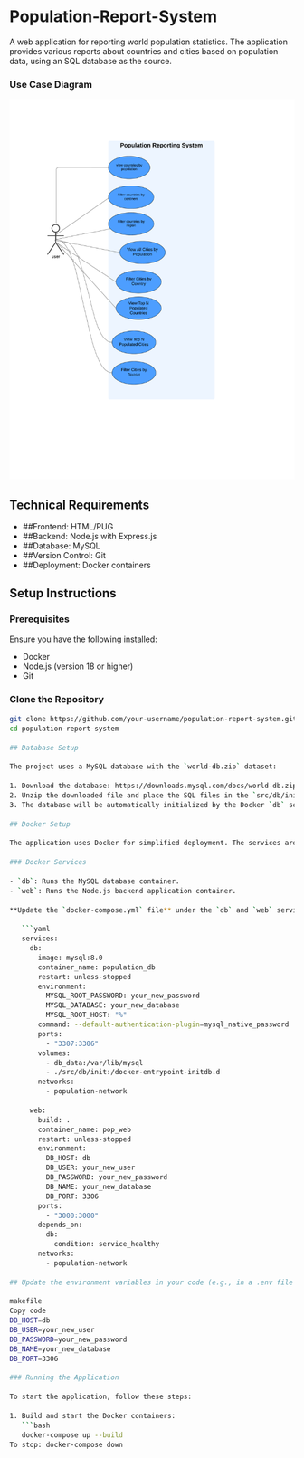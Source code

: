 # Population-Report-System
A web application for reporting world population statistics. The application provides various reports about countries and cities based on population data, using an SQL database as the source.

### Use Case Diagram
![Example Image](images/Population_reporting_System_Use_Case_Diagram.png)

## Technical Requirements

- ##Frontend: HTML/PUG
- ##Backend: Node.js with Express.js
- ##Database: MySQL 
- ##Version Control: Git 
- ##Deployment: Docker containers

## Setup Instructions

### Prerequisites

Ensure you have the following installed:
- Docker
- Node.js (version 18 or higher)
- Git

### Clone the Repository

```bash
git clone https://github.com/your-username/population-report-system.git
cd population-report-system

## Database Setup

The project uses a MySQL database with the `world-db.zip` dataset:

1. Download the database: https://downloads.mysql.com/docs/world-db.zip.
2. Unzip the downloaded file and place the SQL files in the `src/db/init` directory.
3. The database will be automatically initialized by the Docker `db` service on startup.

## Docker Setup

The application uses Docker for simplified deployment. The services are defined in the `docker-compose.yml` file.

### Docker Services

- `db`: Runs the MySQL database container.
- `web`: Runs the Node.js backend application container.

**Update the `docker-compose.yml` file** under the `db` and `web` services:

   ```yaml
   services:
     db:
       image: mysql:8.0
       container_name: population_db
       restart: unless-stopped
       environment:
         MYSQL_ROOT_PASSWORD: your_new_password
         MYSQL_DATABASE: your_new_database
         MYSQL_ROOT_HOST: "%"
       command: --default-authentication-plugin=mysql_native_password
       ports:
         - "3307:3306"
       volumes:
         - db_data:/var/lib/mysql
         - ./src/db/init:/docker-entrypoint-initdb.d
       networks:
         - population-network

     web:
       build: .
       container_name: pop_web
       restart: unless-stopped
       environment:
         DB_HOST: db
         DB_USER: your_new_user
         DB_PASSWORD: your_new_password
         DB_NAME: your_new_database
         DB_PORT: 3306
       ports:
         - "3000:3000"
       depends_on:
         db:
           condition: service_healthy
       networks:
         - population-network

## Update the environment variables in your code (e.g., in a .env file or configuration file used by your application):

makefile
Copy code
DB_HOST=db
DB_USER=your_new_user
DB_PASSWORD=your_new_password
DB_NAME=your_new_database
DB_PORT=3306

### Running the Application

To start the application, follow these steps:

1. Build and start the Docker containers:
   ```bash
   docker-compose up --build
To stop: docker-compose down  


